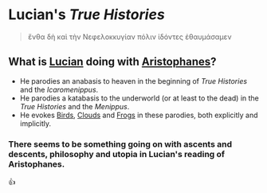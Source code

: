 # Lucian's *True Histories*

>ἔνθα δὴ καὶ τὴν Νεφελοκκυγίαν πόλιν ἰδόντες ἐθαυμάσαμεν

## What is [Lucian](http://www.perseus.tufts.edu/hopper/text?doc=Perseus%3Atext%3A2008.01.0431%3Asection%3D29) doing with [Aristophanes](http://www.perseus.tufts.edu/hopper/text?doc=Perseus%3atext%3a1999.01.0025)?

* He parodies an anabasis to heaven in the beginning of *True Histories* and the *Icaromenippus*.
* He parodies a katabasis to the underworld \(or at least to the dead\) in the *True Histories* and the *Menippus*.
* He evokes [Birds](http://www.perseus.tufts.edu/hopper/text?doc=Perseus%3atext%3a1999.01.0025), [Clouds](http://www.perseus.tufts.edu/hopper/text?doc=Perseus%3atext%3a1999.01.0025) and [Frogs](http://www.perseus.tufts.edu/hopper/text?doc=Perseus%3atext%3a1999.01.0031) in these parodies, both explicitly and implicitly.

### There seems to be something going on with ascents and descents, philosophy and utopia in Lucian's reading of Aristophanes.

:+1:
